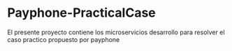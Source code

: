 # Payphone-PracticalCase
El presente proyecto contiene los microservicios desarrollo para resolver el caso practico propuesto por payphone
